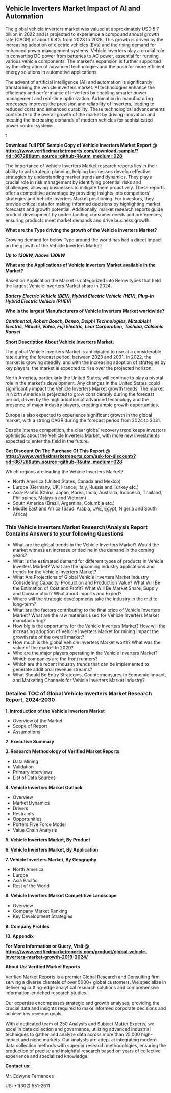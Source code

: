 <h2>Vehicle Inverters Market Impact of AI and Automation</h2><p>The global vehicle inverters market was valued at approximately USD 5.7 billion in 2022 and is projected to experience a compound annual growth rate (CAGR) of about 6.8% from 2023 to 2028. This growth is driven by the increasing adoption of electric vehicles (EVs) and the rising demand for enhanced power management systems. Vehicle inverters play a crucial role in converting DC power from batteries to AC power, essential for running various vehicle components. The market's expansion is further supported by the integration of advanced technologies and the push for more efficient energy solutions in automotive applications.</p><p>The advent of artificial intelligence (AI) and automation is significantly transforming the vehicle inverters market. AI technologies enhance the efficiency and performance of inverters by enabling smarter power management and real-time optimization. Automation in manufacturing processes improves the precision and reliability of inverters, leading to reduced costs and enhanced durability. These technological advancements contribute to the overall growth of the market by driving innovation and meeting the increasing demands of modern vehicles for sophisticated power control systems.</p>t</p><p id="" class=""><strong>Download Full PDF Sample Copy of Vehicle Inverters Market Report @ <a href="https://www.verifiedmarketreports.com/download-sample/?rid=86728&utm_source=github-R&utm_medium=028" target="_blank">https://www.verifiedmarketreports.com/download-sample/?rid=86728&utm_source=github-R&utm_medium=028</a></strong></p><p>The importance of&nbsp;Vehicle Inverters Market research reports lies in their ability to aid strategic planning, helping businesses develop effective strategies by understanding market trends and dynamics. They play a crucial role in risk management by identifying potential risks and challenges, allowing businesses to mitigate them proactively. These reports offer a competitive advantage by providing insights into competitors' strategies and Vehicle Inverters Market positioning. For investors, they provide critical data for making informed decisions by highlighting market forecasts and growth potential. Additionally, market research reports guide product development by understanding consumer needs and preferences, ensuring products meet market demands and drive business growth.</p><p><strong>What are the&nbsp;Type driving the growth of the Vehicle Inverters Market?</strong></p><p id="" class="">Growing demand for below Type around the world has had a direct impact on the growth of the Vehicle Inverters Market:</p><em><strong>Up to 130kW, Above 130kW</strong></em></p><strong>What are the&nbsp;Applications&nbsp;of Vehicle Inverters Market available in the Market?</strong></p><p id="" class="">Based on Application the Market is categorized into Below types that held the largest Vehicle Inverters Market share In 2024.</p><em><strong>Battery Electric Vehicle (BEV), Hybrid Electric Vehicle (HEV), Plug-In Hybrid Electric Vehicle (PHEV)</strong></em></p><strong>Who is the largest Manufacturers of Vehicle Inverters Market worldwide?</strong></p><p><em><strong>Continental, Robert Bosch, Denso, Delphi Technologies, Mitsubishi Electric, Hitachi, Valeo, Fuji Electric, Lear Corporation, Toshiba, Calsonic Kansei</strong></em></p><p id="" class=""><strong>Short Description About Vehicle Inverters Market:</strong></p><p>The global Vehicle Inverters Market is anticipated to rise at a considerable rate during the forecast period, between 2023 and 2031. In 2022, the market is growing steadily, and with the increasing adoption of strategies by key players, the market is expected to rise over the projected horizon.</p><p>North America, particularly the United States, will continue to play a pivotal role in the market's development. Any changes in the United States could significantly impact the Vehicle Inverters Market growth trends. The market in North America is projected to grow considerably during the forecast period, driven by the high adoption of advanced technology and the presence of major industry players, creating ample growth opportunities.</p><p>Europe is also expected to experience significant growth in the global market, with a strong CAGR during the forecast period from 2024 to 2031.</p><p>Despite intense competition, the clear global recovery trend keeps investors optimistic about the Vehicle Inverters Market, with more new investments expected to enter the field in the future.</p><p id="" class=""><strong>Get Discount On The Purchase Of This Report @ <a href="https://www.verifiedmarketreports.com/ask-for-discount/?rid=86728&utm_source=github-R&utm_medium=028" target="_blank">https://www.verifiedmarketreports.com/ask-for-discount/?rid=86728&utm_source=github-R&utm_medium=028</a></strong></p>Which regions are leading the Vehicle Inverters Market?</p><ul><li>North America (United States, Canada and Mexico)</li><li>Europe (Germany, UK, France, Italy, Russia and Turkey etc.)</li><li>Asia-Pacific (China, Japan, Korea, India, Australia, Indonesia, Thailand, Philippines, Malaysia and Vietnam)</li><li>South America (Brazil, Argentina, Columbia etc.)</li><li>Middle East and Africa (Saudi Arabia, UAE, Egypt, Nigeria and South Africa)</li></ul><h3 id="" class="">This Vehicle Inverters Market Research/Analysis Report Contains Answers to your following Questions</h3><ul><li>What are the global trends in the Vehicle Inverters Market? Would the market witness an increase or decline in the demand in the coming years?</li><li>What is the estimated demand for different types of products in Vehicle Inverters Market? What are the upcoming industry applications and trends for the Vehicle Inverters Market?</li><li>What Are Projections of Global Vehicle Inverters Market Industry Considering Capacity, Production and Production Value? What Will Be the Estimation of Cost and Profit? What Will Be Market Share, Supply and Consumption? What about imports and Export?</li><li>Where will the strategic developments take the industry in the mid to long-term?</li><li>What are the factors contributing to the final price of Vehicle Inverters Market? What are the raw materials used for Vehicle Inverters Market manufacturing?</li><li>How big is the opportunity for the Vehicle Inverters Market? How will the increasing adoption of Vehicle Inverters Market for mining impact the growth rate of the overall market?</li><li>How much is the global Vehicle Inverters Market worth? What was the value of the market In 2020?</li><li>Who are the major players operating in the Vehicle Inverters Market? Which companies are the front runners?</li><li>Which are the recent industry trends that can be implemented to generate additional revenue streams?</li><li>What Should Be Entry Strategies, Countermeasures to Economic Impact, and Marketing Channels for Vehicle Inverters Market Industry?</li></ul><h3 id="" class="">Detailed TOC of Global Vehicle Inverters Market Research Report, 2024-2030</h3><p id="" class=""><strong>1. Introduction of the Vehicle Inverters Market</strong></p><ul><li>Overview of the Market</li><li>Scope of Report</li><li>Assumptions</li></ul><p id="" class=""><strong>2. Executive Summary</strong></p><p id="" class=""><strong>3. Research Methodology of Verified Market Reports</strong></p><ul><li>Data Mining</li><li>Validation</li><li>Primary Interviews</li><li>List of Data Sources</li></ul><p id="" class=""><strong>4. Vehicle Inverters Market Outlook</strong></p><ul><li>Overview</li><li>Market Dynamics</li><li>Drivers</li><li>Restraints</li><li>Opportunities</li><li>Porters Five Force Model</li><li>Value Chain Analysis</li></ul><p id="" class=""><strong>5. Vehicle Inverters Market, By Product</strong></p><p id="" class=""><strong>6. Vehicle Inverters Market, By Application</strong></p><p id="" class=""><strong>7. Vehicle Inverters Market, By Geography</strong></p><ul><li>North America</li><li>Europe</li><li>Asia Pacific</li><li>Rest of the World</li></ul><p id="" class=""><strong>8. Vehicle Inverters Market Competitive Landscape</strong></p><ul><li>Overview</li><li>Company Market Ranking</li><li>Key Development Strategies</li></ul><p id="" class=""><strong>9. Company Profiles</strong></p><p id="" class=""><strong>10. Appendix</strong></p><p id="" class=""><strong>For More Information or Query, Visit @ <a href="https://www.verifiedmarketreports.com/product/global-vehicle-inverters-market-growth-2019-2024/" target="_blank">https://www.verifiedmarketreports.com/product/global-vehicle-inverters-market-growth-2019-2024/</a></strong></p><p id="" class=""><strong>About Us: Verified Market Reports</strong></p><p id="" class="">Verified Market Reports is a premier Global Research and Consulting firm serving a diverse clientele of over 5000+ global customers. We specialize in delivering cutting-edge analytical research solutions and comprehensive information-enriched research studies.</p><p id="" class="">Our expertise encompasses strategic and growth analyses, providing the crucial data and insights required to make informed corporate decisions and achieve key revenue goals.</p><p id="" class="">With a dedicated team of 250 Analysts and Subject Matter Experts, we excel in data collection and governance, utilizing advanced industrial techniques to gather and analyze data across more than 25,000 high-impact and niche markets. Our analysts are adept at integrating modern data collection methods with superior research methodologies, ensuring the production of precise and insightful research based on years of collective experience and specialized knowledge.</p><p id="" class=""><strong>Contact us:</strong></p><p id="" class="">Mr. Edwyne Fernandes</p><p id="" class="">US: +1(302) 551-2611</p>